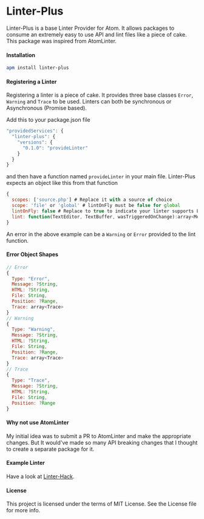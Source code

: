Linter-Plus
==========

Linter-Plus is a base Linter Provider for Atom. It allows packages to consume an extremely easy to use API and lint files like a piece of cake.
This package was inspired from AtomLinter.

#### Installation

```sh
apm install linter-plus
```

#### Registering a Linter

Registering a linter is a piece of cake. It provides three base classes `Error`, `Warning` and `Trace` to be used. Linters can both be synchronous or Asynchronous (Promise based).

Add this to your package.json file
```js
"providedServices": {
  "linter-plus": {
    "versions": {
      "0.1.0": "provideLinter"
    }
  }
}
```

and then have a function named `provideLinter` in your main file.
Linter-Plus expects an object like this from that function

```js
{
  scopes: ['source.php'] # Replace it with a source of choice
  scope: 'file' or 'global' # lintOnFly must be false for global
  lintOnFly: false # Replace to true to indicate your linter supports LintOnFly
  lint: function(TextEditor, TextBuffer, wasTriggeredOnChange):array<Message> | Promise<array<Message>>
}
```
An error in the above example can be a `Warning` or `Error` provided to the lint function.

#### Error Object Shapes
```js
// Error
{
  Type: "Error",
  Message: ?String,
  HTML: ?String,
  File: String,
  Position: ?Range,
  Trace: array<Trace>
}
// Warning
{
  Type: "Warning",
  Message: ?String,
  HTML: ?String,
  File: String,
  Position: ?Range,
  Trace: array<Trace>
}
// Trace
{
  Type: "Trace",
  Message: ?String,
  HTML: ?String,
  File: String,
  Position: ?Range
}
```

#### Why not use AtomLinter

My initial idea was to submit a PR to AtomLinter and make the appropriate changes. But It would've made so many API breaking changes that I thought to create a separate package for it.

#### Example Linter

Have a look at [Linter-Hack](https://github.com/steelbrain/Atom-Hack/blob/rewrite/lib/atom-hack.coffee).

#### License
This project is licensed under the terms of MIT License. See the License file for more info.